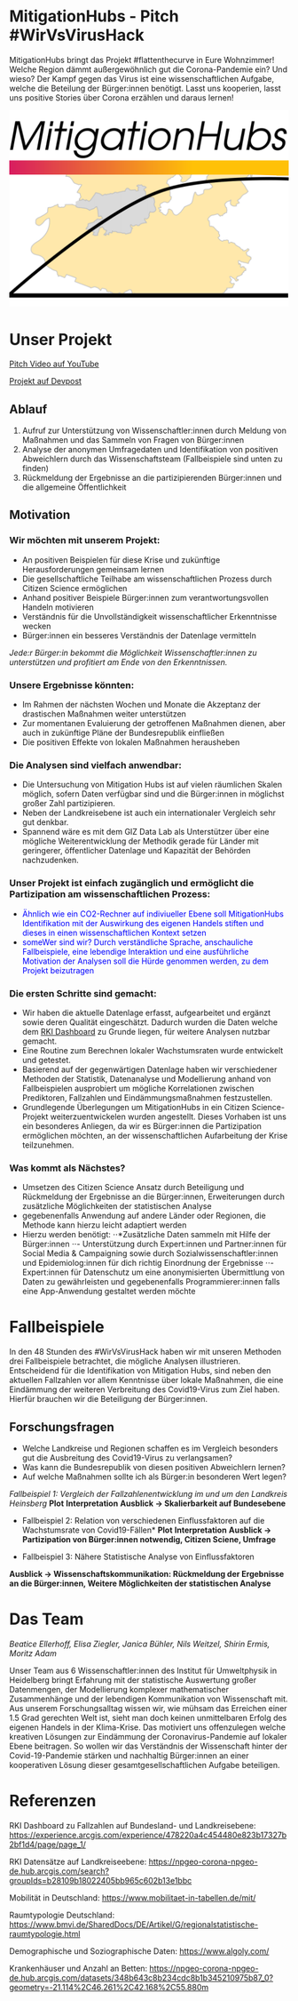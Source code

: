 # MitigationHubs - Pitch #WirVsVirusHack

MitigationHubs bringt das Projekt #flattenthecurve in Eure Wohnzimmer! Welche Region dämmt außergewöhnlich gut die Corona-Pandemie ein? Und wieso? Der Kampf gegen das Virus ist eine wissenschaftlichen Aufgabe, welche die Beteilung der Bürger:innen benötigt. Lasst uns kooperien, lasst uns positive Stories über Corona erzählen und daraus lernen!

![Logo_WhiteBG.png](/logo/Logo_WhiteBG.png)

# Unser Projekt

[Pitch Video auf YouTube](https://www.youtube.com/watch?v=c1ocxDVbZk0&feature=youtu.be)

[Projekt auf Devpost](https://devpost.com/software/landkreis-basierte-datenanalyse-der-fallzahlen-njehgr)

## Ablauf

1. Aufruf zur Unterstützung von Wissenschaftler:innen durch Meldung von Maßnahmen und das Sammeln von Fragen von Bürger:innen
2. Analyse der anonymen Umfragedaten und Identifikation von positiven Abweichlern durch das Wissenschaftsteam (Fallbeispiele sind unten zu finden)
3. Rückmeldung der Ergebnisse an die partizipierenden Bürger:innen und die allgemeine Öffentlichkeit

## Motivation

### Wir möchten mit unserem Projekt:

- An positiven Beispielen für diese Krise und zukünftige Herausforderungen gemeinsam lernen
- Die gesellschaftliche Teilhabe am wissenschaftlichen Prozess durch Citizen Science ermöglichen
- Anhand positiver Beispiele Bürger:innen zum verantwortungsvollen Handeln motivieren
- Verständnis für die Unvollständigkeit wissenschaftlicher Erkenntnisse wecken
- Bürger:innen ein besseres Verständnis der Datenlage vermitteln

*Jede:r Bürger:in bekommt die Möglichkeit Wissenschaftler:innen zu unterstützen und profitiert am Ende von den Erkenntnissen.*

### Unsere Ergebnisse könnten:
- Im Rahmen der nächsten Wochen und Monate die Akzeptanz der drastischen Maßnahmen weiter unterstützen
- Zur momentanen Evaluierung der getroffenen Maßnahmen dienen, aber auch in zukünftige Pläne der Bundesrepublik einfließen
- Die positiven Effekte von lokalen Maßnahmen herausheben

### Die Analysen sind vielfach anwendbar:
- Die Untersuchung von Mitigation Hubs ist auf vielen räumlichen Skalen möglich, sofern Daten verfügbar sind und die Bürger:innen in möglichst großer Zahl partizipieren. 
- Neben der Landkreisebene ist auch ein internationaler Vergleich sehr gut denkbar.
- Spannend wäre es mit dem GIZ Data Lab als Unterstützer über eine mögliche Weiterentwicklung der Methodik gerade für Länder mit geringerer, öffentlicher Datenlage und Kapazität der Behörden nachzudenken.

### Unser Projekt ist einfach zugänglich und ermöglicht die Partizipation am wissenschaftlichen Prozess:
- <span style="color:blue">Ähnlich wie ein CO2-Rechner auf indiviueller Ebene soll MitigationHubs Identifikation mit der Auswirkung des eigenen Handels stiften und dieses in einen wissenschaftlichen Kontext setzen </span>
- <span style="color:blue">someWer sind wir? Durch verständliche Sprache, anschauliche Fallbeispiele, eine lebendige Interaktion und eine ausführliche Motivation der Analysen soll die Hürde genommen werden, zu dem Projekt beizutragen </span>

### Die ersten Schritte sind gemacht:
- Wir haben die aktuelle Datenlage erfasst, aufgearbeitet und ergänzt sowie deren Qualität eingeschätzt. Dadurch wurden die Daten welche dem [RKI Dashboard](https://experience.arcgis.com/experience/478220a4c454480e823b17327b2bf1d4/page/page_1/) zu Grunde liegen, für weitere Analysen nutzbar gemacht.
- Eine Routine zum Berechnen lokaler Wachstumsraten wurde entwickelt und getestet. 
- Basierend auf der gegenwärtigen Datenlage haben wir verschiedener Methoden der Statistik, Datenanalyse und Modellierung anhand von Fallbeispielen ausprobiert um mögliche Korrelationen zwischen Prediktoren, Fallzahlen und Eindämmungsmaßnahmen festzustellen.
- Grundlegende Überlegungen um MitigationHubs in ein Citizen Science-Projekt weiterzuentwickelen wurden angestellt. Dieses Vorhaben ist uns ein besonderes Anliegen, da wir es Bürger:innen die Partizipation ermöglichen möchten, an der wissenschaftlichen Aufarbeitung der Krise teilzunehmen.

### Was kommt als Nächstes?
- Umsetzen des Citizen Science Ansatz durch Beteiligung und Rückmeldung der Ergebnisse an die Bürger:innen, Erweiterungen durch zusätzliche Möglichkeiten der statistischen Analyse
- gegebenenfalls Anwendung auf andere Länder oder Regionen, die Methode kann hierzu leicht adaptiert werden
- Hierzu werden benötigt: 
⋅⋅*Zusätzliche Daten sammeln mit Hilfe der Bürger:innen
⋅⋅- Unterstützung durch Expert:innen und Partner:innen für Social Media & Campaigning sowie durch Sozialwissenschaftler:innen und Epidemiolog:innen für dich richtig Einordnung der Ergebnisse
⋅⋅- Expert:innen für Datenschutz um eine anonymisierten Übermittlung von Daten zu gewährleisten und gegebenenfalls Programmierer:innen falls eine App-Anwendung gestaltet werden möchte

# Fallbeispiele
In den 48 Stunden des #WirVsVirusHack haben wir mit unseren Methoden drei Fallbeispiele betrachtet, die mögliche Analysen illustrieren. Entscheidend für die Identifikation von Mitigation Hubs, sind neben den aktuellen Fallzahlen vor allem Kenntnisse über lokale Maßnahmen, die eine Eindämmung der weiteren Verbreitung des Covid19-Virus zum Ziel haben. Hierfür brauchen wir die Beteiligung der Bürger:innen.

## Forschungsfragen
- Welche Landkreise und Regionen schaffen es im Vergleich besonders gut die Ausbreitung des Covid19-Virus zu verlangsamen?
- Was kann die Bundesrepublik von diesen positiven Abweichlern lernen? 
- Auf welche Maßnahmen sollte ich als Bürger:in besonderen Wert legen?
  
*Fallbeispiel 1: Vergleich der Fallzahlenentwicklung im und um den Landkreis Heinsberg*
  **Plot**
  **Interpretation**
  **Ausblick -> Skalierbarkeit auf Bundesebene**

- Fallbeispiel 2: Relation von verschiedenen Einflussfaktoren auf die Wachstumsrate von Covid19-Fällen*
**Plot**
**Interpretation**
**Ausblick -> Partizipation von Bürger:innen notwendig, Citizen Sciene, Umfrage**

- Fallbeispiel 3: Nähere Statistische Analyse von Einflussfaktoren

**Ausblick -> Wissenschaftskommunikation: Rückmeldung der Ergebnisse an die Bürger:innen, Weitere Möglichkeiten der statistischen Analyse**
​	
# Das Team

*Beatice Ellerhoff, Elisa Ziegler, Janica Bühler, Nils Weitzel, Shirin Ermis, Moritz Adam* 

Unser Team aus 6 Wissenschaftler:innen des Institut für Umweltphysik in Heidelberg bringt Erfahrung mit der statistische Auswertung großer Datenmengen, der Modellierung komplexer mathematischer Zusammenhänge und der lebendigen Kommunikation von Wissenschaft mit. Aus unserem Forschungsalltag wissen wir, wie mühsam das Erreichen einer 1.5 Grad gerechten Welt ist, sieht man doch keinen unmittelbaren Erfolg des eigenen Handels in der Klima-Krise. Das motiviert uns offenzulegen welche kreativen Lösungen zur Eindämmung der Coronavirus-Pandemie auf lokaler Ebene beitragen. So wollen wir das Verständnis der Wissenschaft hinter der Covid-19-Pandemie stärken und nachhaltig Bürger:innen an einer kooperativen Lösung dieser gesamtgesellschaftlichen Aufgabe beteiligen. 

# Referenzen

RKI Dashboard zu Fallzahlen auf Bundesland- und Landkreisebene: https://experience.arcgis.com/experience/478220a4c454480e823b17327b2bf1d4/page/page_1/

RKI Datensätze auf Landkreiseebene: https://npgeo-corona-npgeo-de.hub.arcgis.com/search?groupIds=b28109b18022405bb965c602b13e1bbc

Mobilität in Deutschland: https://www.mobilitaet-in-tabellen.de/mit/

Raumtypologie Deutschland: https://www.bmvi.de/SharedDocs/DE/Artikel/G/regionalstatistische-raumtypologie.html

Demographische und Soziographische Daten: https://www.algoly.com/

Krankenhäuser und Anzahl an Betten: https://npgeo-corona-npgeo-de.hub.arcgis.com/datasets/348b643c8b234cdc8b1b345210975b87_0?geometry=-21.114%2C46.261%2C42.168%2C55.880m
